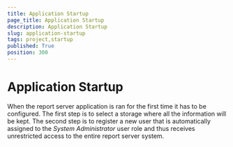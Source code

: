 ```yaml
---
title: Application Startup
page_title: Application Startup
description: Application Startup
slug: application-startup
tags: project,startup
published: True
position: 300
---
```


# Application Startup

When the report server application is ran for the first time it has to be configured. The first step is to select a storage where all the information will be kept. The second step is to register a new user that is automatically assigned to the *System Administrator* user role and thus receives unrestricted access to the entire report server system.
